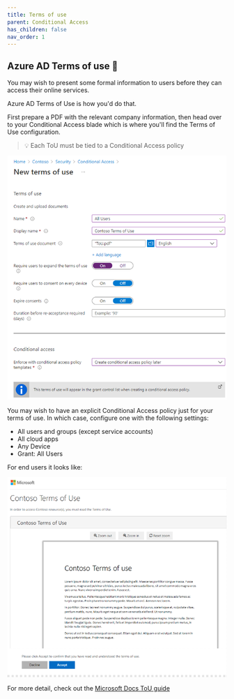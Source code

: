 ```yaml
---
title: Terms of use
parent: Conditional Access
has_children: false
nav_order: 1
---
```


## Azure AD Terms of use 📑

You may wish to present some formal information to users before they can access their online services. 

Azure AD Terms of Use is how you'd do that.

First prepare a PDF with the relevant company information, then head over to your Conditional Access blade which is where you'll find the Terms of Use configuration. 

> 💡 Each ToU must be tied to a Conditional Access policy

![Azure AD Terms of Use](Images/ToUconfig.png)

You may wish to have an explicit Conditional Access policy just for your terms of use. In which case, configure one with the following settings:

- All users and groups (except service accounts)
- All cloud apps
- Any Device
- Grant: All Users

For end users it looks like:

![ToU end-user](Images/ToUEnduser.png)

For more detail, check out the [Microsoft Docs ToU guide](https://docs.microsoft.com/en-us/azure/active-directory/conditional-access/terms-of-use)